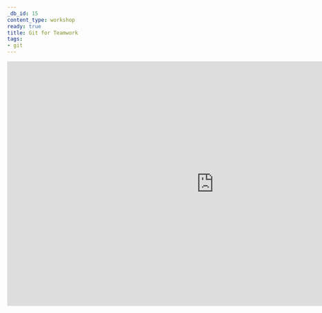 ```yaml
---
_db_id: 15
content_type: workshop
ready: true
title: Git for Teamwork
tags:
- git
---
```


<iframe src="https://drive.google.com/file/d/1oJOHmpm5f6UPE40qhQUdYtnkgB_c2cgG/preview" frameborder="0" width="960" height="569" allowfullscreen="true" mozallowfullscreen="true" webkitallowfullscreen="true" style="display:block; margin: 0 auto;"></iframe>